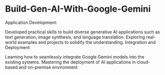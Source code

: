 # Build-Gen-AI-With-Google-Gemini

Application Development:

Developed practical skills to build diverse generative AI applications such as text generation, image synthesis, and language translation.
Exploring real-world examples and projects to solidify the understanding.
Integration and Deployment:

Learning how to seamlessly integrate Google Gemini models into the existing systems.
Mastering the deployment of AI applications in cloud-based and on-premise environment

